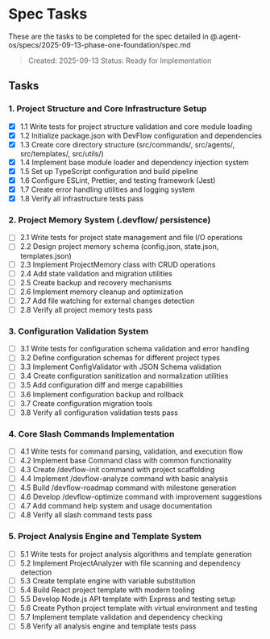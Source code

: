 # Spec Tasks

These are the tasks to be completed for the spec detailed in @.agent-os/specs/2025-09-13-phase-one-foundation/spec.md

> Created: 2025-09-13
> Status: Ready for Implementation

## Tasks

### 1. Project Structure and Core Infrastructure Setup
- [x] 1.1 Write tests for project structure validation and core module loading
- [x] 1.2 Initialize package.json with DevFlow configuration and dependencies
- [x] 1.3 Create core directory structure (src/commands/, src/agents/, src/templates/, src/utils/)
- [x] 1.4 Implement base module loader and dependency injection system
- [x] 1.5 Set up TypeScript configuration and build pipeline
- [x] 1.6 Configure ESLint, Prettier, and testing framework (Jest)
- [x] 1.7 Create error handling utilities and logging system
- [x] 1.8 Verify all infrastructure tests pass

### 2. Project Memory System (.devflow/ persistence)
- [ ] 2.1 Write tests for project state management and file I/O operations
- [ ] 2.2 Design project memory schema (config.json, state.json, templates.json)
- [ ] 2.3 Implement ProjectMemory class with CRUD operations
- [ ] 2.4 Add state validation and migration utilities
- [ ] 2.5 Create backup and recovery mechanisms
- [ ] 2.6 Implement memory cleanup and optimization
- [ ] 2.7 Add file watching for external changes detection
- [ ] 2.8 Verify all project memory tests pass

### 3. Configuration Validation System
- [ ] 3.1 Write tests for configuration schema validation and error handling
- [ ] 3.2 Define configuration schemas for different project types
- [ ] 3.3 Implement ConfigValidator with JSON Schema validation
- [ ] 3.4 Create configuration sanitization and normalization utilities
- [ ] 3.5 Add configuration diff and merge capabilities
- [ ] 3.6 Implement configuration backup and rollback
- [ ] 3.7 Create configuration migration tools
- [ ] 3.8 Verify all configuration validation tests pass

### 4. Core Slash Commands Implementation
- [ ] 4.1 Write tests for command parsing, validation, and execution flow
- [ ] 4.2 Implement base Command class with common functionality
- [ ] 4.3 Create /devflow-init command with project scaffolding
- [ ] 4.4 Implement /devflow-analyze command with basic analysis
- [ ] 4.5 Build /devflow-roadmap command with milestone generation
- [ ] 4.6 Develop /devflow-optimize command with improvement suggestions
- [ ] 4.7 Add command help system and usage documentation
- [ ] 4.8 Verify all slash command tests pass

### 5. Project Analysis Engine and Template System
- [ ] 5.1 Write tests for project analysis algorithms and template generation
- [ ] 5.2 Implement ProjectAnalyzer with file scanning and dependency detection
- [ ] 5.3 Create template engine with variable substitution
- [ ] 5.4 Build React project template with modern tooling
- [ ] 5.5 Develop Node.js API template with Express and testing setup
- [ ] 5.6 Create Python project template with virtual environment and testing
- [ ] 5.7 Implement template validation and dependency checking
- [ ] 5.8 Verify all analysis engine and template tests pass